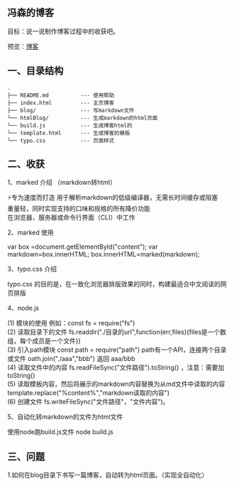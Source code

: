 ## 冯森的博客

目标：说一说制作博客过程中的收获吧。

预览：[博客](http://typo.sofi.sh)

## 一、目录结构    
    .
    ├── README.md          --- 使用帮助
    ├── index.html         --- 主页博客
    ├── blog/              --- 写markdown文件
    └── htmlBlog/          --- 生成markdown的html页面
    └── build.js           --- 生成博客html的
    └── template.html      --- 生成博客的模板
    └── typo.css           --- 页面样式

## 二、收获


1、marked 介绍  （markdown转html）

⚡专为速度而打造
用于解析markdown的低级编译器，无需长时间缓存或阻塞<br/>
重量轻，同时实现支持的口味和规格的所有降价功能<br/>
在浏览器，服务器或命令行界面（CLI）中工作

2、marked 使用

var box =document.getElementById("content");
var markdown=box.innerHTML;
box.innerHTML=marked(markdown);

3、typo.css 介绍

typo.css 的目的是，在一致化浏览器排版效果的同时，构建最适合中文阅读的网页排版

4、node.js

(1) 模块的使用  例如：const fs = require("fs")<br />
(2) 读取目录下的文件 fs.readdir("./目录的url",function(err,files){files是一个数组，每个成员是一个文件}) <br />
(3) 引入path模块 const path = require("path") path有一个API，连接两个目录或文件 oath.join("./aaa","bbb") 返回 aaa/bbb <br />
(4) 读取文件中的内容 fs.readFileSync("文件路径").toString() ，注意：需要加toString() <br />
(5) 读取模板内容，然后将展示的markdown内容替换为从md文件中读取的内容 template.replace("%content%","markdown读取的内容") <br />
(6) 创建文件 fs.writeFileSync("文件路径"，"文件内容")。


5、自动化转markdown的文件为html文件

使用node跑build.js文件 node build.js

## 三、问题

1.如何在blog目录下书写一篇博客，自动转为html页面。（实现全自动化）
